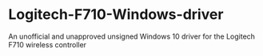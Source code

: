 # Logitech-F710-Windows-driver
An unofficial and unapproved unsigned Windows 10 driver for the Logitech F710 wireless controller
